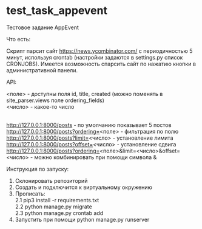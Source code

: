 # test_task_appevent
Тестовое задание AppEvent

Что есть:

Скрипт парсит сайт https://news.ycombinator.com/ с периодичностью 5 минут, используя crontab (настройки задаются в settings.py список CRONJOBS).
Имеется возможность спарсить сайт по нажатию кнопки в административной панели.

API:

<поле> - доступны поля id, title, created (можно поменять в site_parser.views поле ordering_fields)
<br><число> - какое-то число

<br>http://127.0.0.1:8000/posts - по умолчанию показывает 5 постов
<br>http://127.0.0.1:8000/posts?ordering=<поле> - фильтрация по полю
<br>http://127.0.0.1:8000/posts?limit=<число> - установление лимита
<br>http://127.0.0.1:8000/posts?offset=<число> - установление сдвига
<br>http://127.0.0.1:8000/posts?ordering=<поле>&limit=<число>&offset=<число> - можно комбинировать при помощи символа &

Инструкция по запуску:

1. Склонировать репозиторий
2. Создать и подключится к виртуальному окружению
2. Прописать:
    <br>2.1 pip3 install -r requirements.txt
    <br>2.2 python manage.py migrate
    <br>2.3 python manage.py crontab add 
3. Запустить при помощи python manage.py runserver
